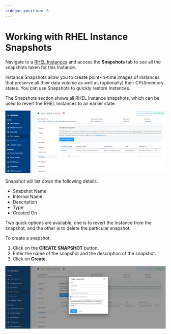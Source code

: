 ```yaml
---
sidebar_position: 8
---
```

# Working with RHEL Instance Snapshots

Navigate to a [RHEL Instances](AboutRHELInstances.md) and access the **Snapshots** tab to see all the snapshots taken for this Instance.

Instance Snapshots allow you to create point-in-time images of instances that preserve all their data volume as well as (optionally) their CPU/memory states. You can use Snapshots to quickly restore Instances.

The Snapshots section shows all RHEL Instance snapshots, which can be used to revert the RHEL Instances to an earlier state.

![RHEL Instance Snapshots](img/Snapshots.png)

Snapshot will list down the following details:

- Snapshot Name
- Internal Name
- Description
- Type
- Created On

Two quick options are available, one is to revert the Instance from the snapshot, and the other is to delete the particular snapshot.

To create a snapshot: 
1. Click on the **CREATE SNAPSHOT** button. 
2. Enter the name of the snapshot and the description of the snapshot.
3. Click on **Create**.

![RHEL Instance Snapshots](img/Snapshots2.png)